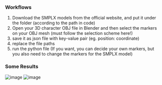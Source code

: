 ### Workflows
1. Download the SMPLX models from the official website, and put it under the folder (according to the path in code)
2. Open your 3D character OBJ file in Blender and then select the markers on your OBJ mesh (must follow the selection scheme here!)
3. save it as json file with key-value pair (eg. position: coordinate)
4. replace the file paths
5. run the python file
(If you want, you can decide your own markers, but you also need to change the markers for the SMPLX model)
### Some Results
![image](https://github.com/user-attachments/assets/a033f09a-028f-4456-a4a7-20cfd3a69da0)
![image](https://github.com/user-attachments/assets/0788bcfe-2717-4cf9-ab36-204d3557078e)
